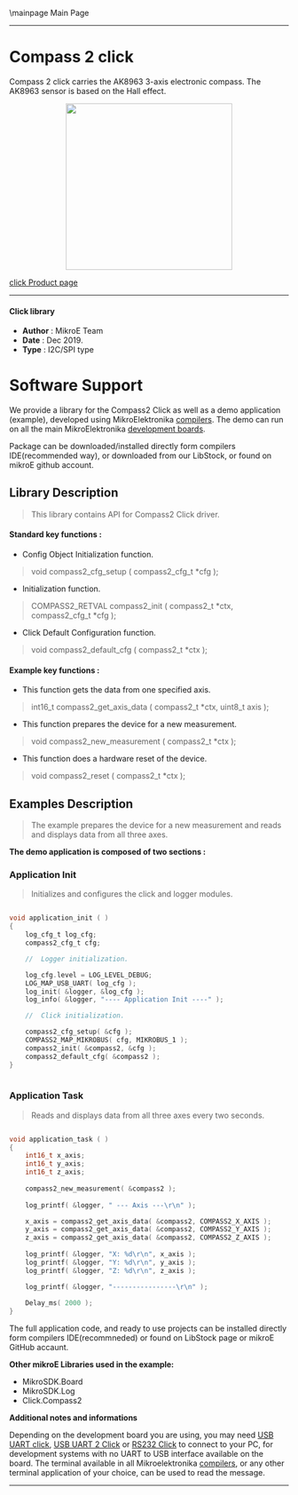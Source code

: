 \mainpage Main Page
 
---
# Compass 2 click

Compass 2 click carries the AK8963 3-axis electronic compass. The AK8963 sensor is based on the Hall effect.

<p align="center">
  <img src="https://download.mikroe.com/images/click_for_ide/compass2_click.png" height=300px>
</p>


[click Product page](https://www.mikroe.com/compass-2-click)

---

#### Click library 

- **Author**        : MikroE Team
- **Date**          : Dec 2019.
- **Type**          : I2C/SPI type


# Software Support

We provide a library for the Compass2 Click 
as well as a demo application (example), developed using MikroElektronika 
[compilers](https://shop.mikroe.com/compilers). 
The demo can run on all the main MikroElektronika [development boards](https://shop.mikroe.com/development-boards).

Package can be downloaded/installed directly form compilers IDE(recommended way), or downloaded from our LibStock, or found on mikroE github account. 

## Library Description

> This library contains API for Compass2 Click driver.

#### Standard key functions :

- Config Object Initialization function.
> void compass2_cfg_setup ( compass2_cfg_t *cfg ); 
 
- Initialization function.
> COMPASS2_RETVAL compass2_init ( compass2_t *ctx, compass2_cfg_t *cfg );

- Click Default Configuration function.
> void compass2_default_cfg ( compass2_t *ctx );


#### Example key functions :

- This function gets the data from one specified axis.
> int16_t compass2_get_axis_data ( compass2_t *ctx, uint8_t axis );
 
- This function prepares the device for a new measurement.
> void compass2_new_measurement ( compass2_t *ctx );

- This function does a hardware reset of the device.
> void compass2_reset ( compass2_t *ctx ); 

## Examples Description

> The example prepares the device for a new measurement and reads and displays data from all three axes.

**The demo application is composed of two sections :**

### Application Init 

> Initializes and configures the click and logger modules.

```c

void application_init ( )
{
    log_cfg_t log_cfg;
    compass2_cfg_t cfg;

    //  Logger initialization.

    log_cfg.level = LOG_LEVEL_DEBUG;
    LOG_MAP_USB_UART( log_cfg );
    log_init( &logger, &log_cfg );
    log_info( &logger, "---- Application Init ----" );

    //  Click initialization.

    compass2_cfg_setup( &cfg );
    COMPASS2_MAP_MIKROBUS( cfg, MIKROBUS_1 );
    compass2_init( &compass2, &cfg );
    compass2_default_cfg( &compass2 );
}
  
```

### Application Task

> Reads and displays data from all three axes every two seconds.

```c

void application_task ( )
{
    int16_t x_axis;
    int16_t y_axis;
    int16_t z_axis;
    
    compass2_new_measurement( &compass2 );
    
    log_printf( &logger, " --- Axis ---\r\n" );

    x_axis = compass2_get_axis_data( &compass2, COMPASS2_X_AXIS );
    y_axis = compass2_get_axis_data( &compass2, COMPASS2_Y_AXIS );
    z_axis = compass2_get_axis_data( &compass2, COMPASS2_Z_AXIS );
    
    log_printf( &logger, "X: %d\r\n", x_axis );
    log_printf( &logger, "Y: %d\r\n", y_axis );
    log_printf( &logger, "Z: %d\r\n", z_axis );

    log_printf( &logger, "----------------\r\n" );
    
    Delay_ms( 2000 );
}  

```

The full application code, and ready to use projects can be  installed directly form compilers IDE(recommneded) or found on LibStock page or mikroE GitHub accaunt.

**Other mikroE Libraries used in the example:** 

- MikroSDK.Board
- MikroSDK.Log
- Click.Compass2

**Additional notes and informations**

Depending on the development board you are using, you may need 
[USB UART click](https://shop.mikroe.com/usb-uart-click), 
[USB UART 2 Click](https://shop.mikroe.com/usb-uart-2-click) or 
[RS232 Click](https://shop.mikroe.com/rs232-click) to connect to your PC, for 
development systems with no UART to USB interface available on the board. The 
terminal available in all Mikroelektronika 
[compilers](https://shop.mikroe.com/compilers), or any other terminal application 
of your choice, can be used to read the message.



---
